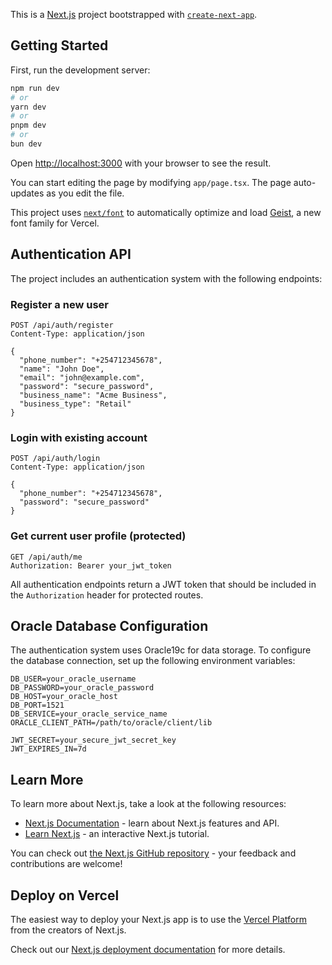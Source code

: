 This is a [Next.js](https://nextjs.org) project bootstrapped with [`create-next-app`](https://nextjs.org/docs/app/api-reference/cli/create-next-app).

## Getting Started

First, run the development server:

```bash
npm run dev
# or
yarn dev
# or
pnpm dev
# or
bun dev
```

Open [http://localhost:3000](http://localhost:3000) with your browser to see the result.

You can start editing the page by modifying `app/page.tsx`. The page auto-updates as you edit the file.

This project uses [`next/font`](https://nextjs.org/docs/app/building-your-application/optimizing/fonts) to automatically optimize and load [Geist](https://vercel.com/font), a new font family for Vercel.

## Authentication API

The project includes an authentication system with the following endpoints:

### Register a new user
```http
POST /api/auth/register
Content-Type: application/json

{
  "phone_number": "+254712345678",
  "name": "John Doe",
  "email": "john@example.com",
  "password": "secure_password",
  "business_name": "Acme Business",
  "business_type": "Retail"
}
```

### Login with existing account
```http
POST /api/auth/login
Content-Type: application/json

{
  "phone_number": "+254712345678",
  "password": "secure_password"
}
```

### Get current user profile (protected)
```http
GET /api/auth/me
Authorization: Bearer your_jwt_token
```

All authentication endpoints return a JWT token that should be included in the `Authorization` header for protected routes.

## Oracle Database Configuration

The authentication system uses Oracle19c for data storage. To configure the database connection, set up the following environment variables:

```
DB_USER=your_oracle_username
DB_PASSWORD=your_oracle_password
DB_HOST=your_oracle_host
DB_PORT=1521
DB_SERVICE=your_oracle_service_name
ORACLE_CLIENT_PATH=/path/to/oracle/client/lib

JWT_SECRET=your_secure_jwt_secret_key
JWT_EXPIRES_IN=7d
```

## Learn More

To learn more about Next.js, take a look at the following resources:

- [Next.js Documentation](https://nextjs.org/docs) - learn about Next.js features and API.
- [Learn Next.js](https://nextjs.org/learn) - an interactive Next.js tutorial.

You can check out [the Next.js GitHub repository](https://github.com/vercel/next.js) - your feedback and contributions are welcome!

## Deploy on Vercel

The easiest way to deploy your Next.js app is to use the [Vercel Platform](https://vercel.com/new?utm_medium=default-template&filter=next.js&utm_source=create-next-app&utm_campaign=create-next-app-readme) from the creators of Next.js.

Check out our [Next.js deployment documentation](https://nextjs.org/docs/app/building-your-application/deploying) for more details.
